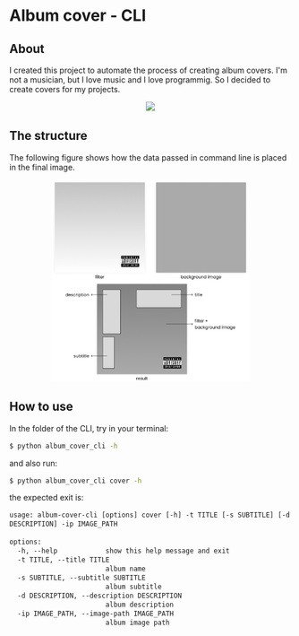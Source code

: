 # Album cover - CLI

## **About**

I created this project to automate the process of creating album covers. I'm not a musician, but I love music and I love programmig. So I decided to create covers for my projects.

<div align="center">
  <img  src="images/covers/album-cover-cli.png" style="height: 240px; width: auto;">
</div>

## **The structure**

The following figure shows how the data passed in command line is placed in the final image.

<div align="center">
  <img src="images/process.jpg" style="background: #F0F0F0;height: 360px; width: auto;">
</div>

## **How to use**

In the folder of the CLI, try in your terminal:

```bash
$ python album_cover_cli -h
```

and also run:

```bash
$ python album_cover_cli cover -h
```

the expected exit is:

```
usage: album-cover-cli [options] cover [-h] -t TITLE [-s SUBTITLE] [-d DESCRIPTION] -ip IMAGE_PATH

options:
  -h, --help            show this help message and exit
  -t TITLE, --title TITLE
                        album name
  -s SUBTITLE, --subtitle SUBTITLE
                        album subtitle
  -d DESCRIPTION, --description DESCRIPTION
                        album description
  -ip IMAGE_PATH, --image-path IMAGE_PATH
                        album image path
```
